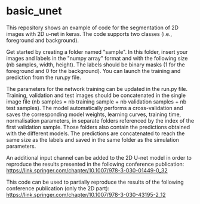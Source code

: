 # basic_unet
This repository shows an example of code for the segmentation of 2D images with 2D u-net in keras. The code supports two classes (i.e., foreground and background).

Get started by creating a folder named "sample". In this folder, insert your images and labels in the "numpy array" format and with the following size (nb samples, width, height). The labels should be binary masks (1 for the foreground and 0 for the background). You can launch the training and prediction from the run.py file.

The parameters for the network training can be updated in the run.py file. Training, validation and test images should be concatenated in the single image file (nb samples = nb training sample + nb validation samples + nb test samples). The model automatically performs a cross-validation and saves the corresponding model weights, learning curves, training time, normalisation parameters, in separate folders referenced by the index of the first validation sample. Those folders also contain the predictions obtained with the different models. The predictions are concatenated to reach the same size as the labels and saved in the same folder as the simulation parameters. 

An additional input channel can be added to the 2D U-net model in order to reproduce the results presented in the following conference publication: https://link.springer.com/chapter/10.1007/978-3-030-01449-0_32

This code can be used to partially reproduce the results of the following conference publication (only the 2D part): https://link.springer.com/chapter/10.1007/978-3-030-43195-2_12
